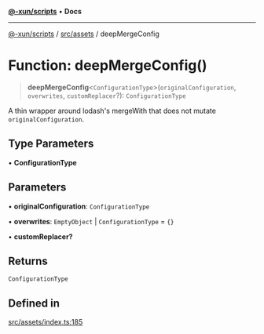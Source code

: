 [**@-xun/scripts**](../../../README.md) • **Docs**

***

[@-xun/scripts](../../../README.md) / [src/assets](../README.md) / deepMergeConfig

# Function: deepMergeConfig()

> **deepMergeConfig**\<`ConfigurationType`\>(`originalConfiguration`, `overwrites`, `customReplacer`?): `ConfigurationType`

A thin wrapper around lodash's mergeWith that does not mutate
`originalConfiguration`.

## Type Parameters

• **ConfigurationType**

## Parameters

• **originalConfiguration**: `ConfigurationType`

• **overwrites**: `EmptyObject` \| `ConfigurationType` = `{}`

• **customReplacer?**

## Returns

`ConfigurationType`

## Defined in

[src/assets/index.ts:185](https://github.com/Xunnamius/xscripts/blob/154567d6fca3f6cf244137e710b029af872e1d9e/src/assets/index.ts#L185)
